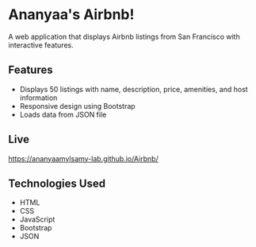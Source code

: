 # Ananyaa's Airbnb!
A web application that displays Airbnb listings from San Francisco with interactive features.

## Features
- Displays 50 listings with name, description, price, amenities, and host information
- Responsive design using Bootstrap
- Loads data from JSON file

## Live
https://ananyaamylsamy-lab.github.io/Airbnb/

## Technologies Used
- HTML
- CSS
- JavaScript
- Bootstrap
- JSON
